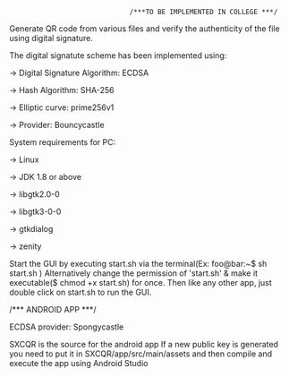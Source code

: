                                  /***TO BE IMPLEMENTED IN COLLEGE ***/

Generate QR code from various files and verify the authenticity of the file using digital signature.

The digital signatute scheme has been implemented using:

-> Digital Signature Algorithm: ECDSA

-> Hash Algorithm: SHA-256

-> Elliptic curve: prime256v1

-> Provider: Bouncycastle

System requirements for PC:

-> Linux

-> JDK 1.8 or above

-> libgtk2.0-0

-> libgtk3-0-0

-> gtkdialog

-> zenity

Start the GUI by executing start.sh via the terminal(Ex:  foo@bar:~$ sh start.sh )
Alternatively change the permission of 'start.sh' & make it executable($ chmod +x start.sh) for once. Then like any other app, just double click on start.sh to run the GUI.

/*** ANDROID APP ***/

ECDSA provider: Spongycastle

SXCQR is the source for the android app
If a new public key is generated you need to put it in SXCQR/app/src/main/assets and then compile and execute the app using Android Studio


